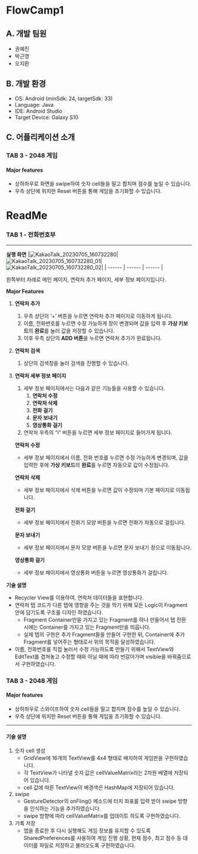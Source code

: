 # FlowCamp1

## A. 개발 팀원

- 권예진
- 박근영
- 오지환

## B. 개발 환경

- OS: Android (minSdk: 24, targetSdk: 33)
- Language: Java
- IDE: Android Studio
- Target Device: Galaxy S10

## C. 어플리케이션 소개

### TAB 3 - 2048 게임

#### Major features

- 상하좌우로 화면을 swipe하여 숫자 cell들을 밀고 합치며 점수를 높일 수 있습니다.
- 우측 상단에 위치한 Reset 버튼을 통해 게임을 초기화할 수 있습니다.

# ReadMe

### TAB 1 - 전화번호부

---

**실행 화면**
|![KakaoTalk_20230705_160732280](https://github.com/jihwan01/FlowCamp1/assets/61741090/ad29bbab-0eea-46cd-a239-1b84f19e0dfa)|![KakaoTalk_20230705_160732280_01](https://github.com/jihwan01/FlowCamp1/assets/61741090/3f8c62a9-5129-40ba-a349-e1f07d2b819f)|![KakaoTalk_20230705_160732280_02](https://github.com/jihwan01/FlowCamp1/assets/61741090/c5114b2d-9c3a-40f0-9b5f-d1d8e8eca255)|
| ------ | ------ | ------ |

왼쪽부터 차례로 메인 페이지, 연락처 추가 페이지, 세부 정보 페이지입니다.

**Major Features**

1. **연락처 추가**
   1. 우측 상단의 ‘+’ 버튼을 누르면 연락처 추가 페이지로 이동하게 됩니다.
   2. 이름, 전화번호를 누르면 수정 가능하게 창이 변경되며 값을 입력 후 **가상 키보드**의 **완료**를 눌러 값을 저장할 수 있습니다.
   3. 이후 우측 상단의 **ADD 버튼**을 누르면 연락처 추가가 완료됩니다.
2. **연락처 검색**
   1. 상단의 검색창을 눌러 검색을 진행할 수 있습니다.
3. **연락처 세부 정보 페이지**

   1. 세부 정보 페이지에서는 다음과 같은 기능들을 사용할 수 있습니다.
      1. **연락처 수정**
      2. **연락처 삭제**
      3. **전화 걸기**
      4. **문자 보내기**
      5. **영상통화 걸기**
   2. 연락처 우측의 “i” 버튼을 누르면 세부 정보 페이지로 들어가게 됩니다.

   **연락처 수정**

   - 세부 정보 페이지에서 이름, 전화 번호를 누르면 수정 가능하게 변경되며, 값을 입력한 후에 **가상 키보드**의 **완료**를 누르면 자동으로 값이 수정됩니다.

   **연락처 삭제**

   - 세부 정보 페이지에서 삭제 버튼을 누르면 값이 수정되며 기본 페이지로 이동됩니다.

   **전화 걸기**

   - 세부 정보 페이지에서 전화기 모양 버튼을 누르면 전화가 자동으로 걸립니다.

   **문자 보내기**

   - 세부 정보 페이지에서 문자 모양 버튼을 누르면 문자 보내기 창으로 이동됩니다.

   **영상통화 걸기**

   - 세부 정보 페이지에서 영상통화 버튼을 누르면 영상통화가 걸립니다.

**기술 설명**

- Recycler View를 이용하여, 연락처 데이터들을 표현합니다.
- 연락처 탭 코드가 다른 탭에 영향을 주는 것을 막기 위해 모든 Logic이 Fragment 안에 담기도록 구조를 디자인 하였습니다.
  - Fragment Container만을 가지고 있는 Fragment를 하나 만들어서 탭 전환 시에는 Container를 가지고 있는 Fragment만을 띄웁니다.
  - 실제 탭의 구현은 추가 Fragment들을 만들어 구현한 뒤, Container에 추가 Fragment를 넣어주는 형태로서 위의 목적을 달성하였습니다.
- 이름, 전화번호를 직접 눌러서 수정 가능하도록 만들기 위해서 TextView와 EditText를 겹쳐놓고 수정할 때와 아닐 때에 따라 번갈아가며 visible을 바꿔줌으로서 구현하였습니다.

### TAB 3 - 2048 게임

#### Major features

- 상하좌우로 스와이프하여 숫자 cell들을 밀고 합치며 점수를 높일 수 있습니다.
- 우측 상단에 위치한 Reset 버튼을 통해 게임을 초기화할 수 있습니다.

---

#### 기술 설명

1. 숫자 cell 생성
   - GridView에 16개의 TextView를 4x4 형태로 배치하여 게임판을 구현하였습니다.
   - 각 TextView가 나타낼 숫자 값은 cellValueMatrix라는 2차원 배열에 저장되어 있습니다.
   - cell 값에 따른 TextView의 배경색은 HashMap에 저장되어 있습니다.
2. swipe
   - GestureDetector의 onFling() 메소드에 터치 좌표를 입력 받아 swipe 방향을 인식하는 기능을 추가하였습니다.
   - swipe 방향에 따라 cellValueMatrix를 업데이트 하도록 구현하였습니다.
3. 기록 저장
   - 앱을 종료한 후 다시 실행해도 게임 정보를 유지할 수 있도록 SharedPreferences를 사용하여 게임 진행 상황, 현재 점수, 최고 점수 등 데이터를 파일로 저장하고 불러오도록 구현하였습니다.
